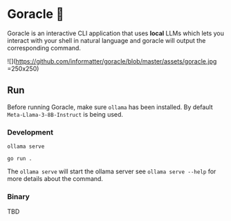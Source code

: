 # Goracle 🔮

Goracle is an interactive CLI application that uses **local** LLMs which lets you interact with your shell in natural language and goracle will output the corresponding command.

![](https://github.com/informatter/goracle/blob/master/assets/goracle.jpg =250x250)



## Run

Before running Goracle, make sure `ollama` has been installed. By default  `Meta-Llama-3-8B-Instruct` is being used.

### Development

`ollama serve`

`go run .`

The `ollama serve` will start the ollama server see `ollama serve --help` for more details about the command.

### Binary
TBD